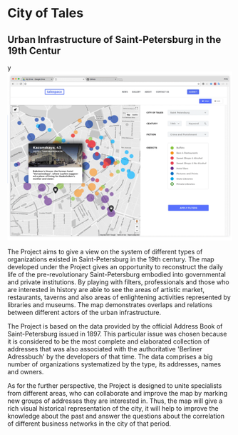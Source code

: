 # City of Tales
## Urban Infrastructure of Saint-Petersburg in the 19th Centur
y
![Current Project Preview](https://github.com/legandy/TaleSpace/blob/master/Primary%20sources/Images/mockup.gif)

The Project aims to give a view on the system of different types of organizations existed in Saint-Petersburg in the 19th century. The map developed under the Project gives an opportunity to reconstruct the daily life of the pre-revolutionary Saint-Petersburg embodied into governmental and private institutions. By playing with filters, professionals and those who are interested in history are able to see the areas of artistic market, restaurants, taverns and also areas of enlightening activities represented by libraries and museums. The map demonstrates overlaps and relations between different actors of the urban infrastructure.

The Project is based on the data provided by the official Address Book of Saint-Petersburg issued in 1897. This particular issue was chosen because it is considered to be the most complete and elaborated collection of addresses that was also associated with the authoritative 'Berliner Adressbuch' by the developers of that time. The data comprises a big number of organizations systematized by the type, its addresses, names and owners.

As for the further perspective, the Project is designed to unite specialists from different areas, who can collaborate and improve the map by marking new groups of addresses they are interested in. Thus, the map will give a rich visual historical representation of the city, it will help to improve the knowledge about the past and answer the questions about the correlation of different business networks in the city of that period.
